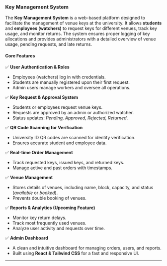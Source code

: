 ### **Key Management System**  

The **Key Management System** is a web-based platform designed to facilitate the management of venue keys at the university. It allows **students** and **employees (watchers)** to request keys for different venues, track key usage, and monitor returns. The system ensures proper logging of key allocations and provides administrators with a detailed overview of venue usage, pending requests, and late returns.

#### **Core Features**  

✅ **User Authentication & Roles**  

- Employees (watchers) log in with credentials.  
- Students are manually registered upon their first request.  
- Admin users manage workers and oversee all operations.  

✅ **Key Request & Approval System**  

- Students or employees request venue keys.  
- Requests are approved by an admin or authorized watcher.  
- Status updates: *Pending, Approved, Rejected, Returned*.  

✅ **QR Code Scanning for Verification**  

- University ID QR codes are scanned for identity verification.  
- Ensures accurate student and employee data.  

✅ **Real-time Order Management**  

- Track requested keys, issued keys, and returned keys.  
- Manage active and past orders with timestamps.  

✅ **Venue Management**  

- Stores details of venues, including name, block, capacity, and status (*available* or *booked*).  
- Prevents double booking of venues.  

✅ **Reports & Analytics (Upcoming Feature)**  

- Monitor key return delays.  
- Track most frequently used venues.  
- Analyze user activity and requests over time.  

✅ **Admin Dashboard**  

- A clean and intuitive dashboard for managing orders, users, and reports.  
- Built using **React & Tailwind CSS** for a fast and responsive UI.  

---

